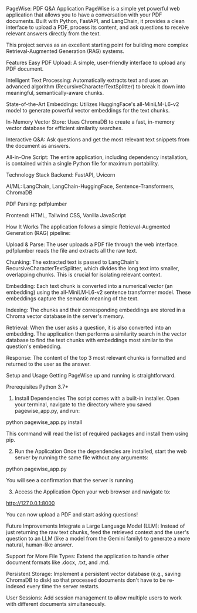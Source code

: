 PageWise: PDF Q&A Application
PageWise is a simple yet powerful web application that allows you to have a conversation with your PDF documents. Built with Python, FastAPI, and LangChain, it provides a clean interface to upload a PDF, process its content, and ask questions to receive relevant answers directly from the text.

This project serves as an excellent starting point for building more complex Retrieval-Augmented Generation (RAG) systems.

Features
Easy PDF Upload: A simple, user-friendly interface to upload any PDF document.

Intelligent Text Processing: Automatically extracts text and uses an advanced algorithm (RecursiveCharacterTextSplitter) to break it down into meaningful, semantically-aware chunks.

State-of-the-Art Embeddings: Utilizes HuggingFace's all-MiniLM-L6-v2 model to generate powerful vector embeddings for the text chunks.

In-Memory Vector Store: Uses ChromaDB to create a fast, in-memory vector database for efficient similarity searches.

Interactive Q&A: Ask questions and get the most relevant text snippets from the document as answers.

All-in-One Script: The entire application, including dependency installation, is contained within a single Python file for maximum portability.

Technology Stack
Backend: FastAPI, Uvicorn

AI/ML: LangChain, LangChain-HuggingFace, Sentence-Transformers, ChromaDB

PDF Parsing: pdfplumber

Frontend: HTML, Tailwind CSS, Vanilla JavaScript

How It Works
The application follows a simple Retrieval-Augmented Generation (RAG) pipeline:

Upload & Parse: The user uploads a PDF file through the web interface. pdfplumber reads the file and extracts all the raw text.

Chunking: The extracted text is passed to LangChain's RecursiveCharacterTextSplitter, which divides the long text into smaller, overlapping chunks. This is crucial for isolating relevant context.

Embedding: Each text chunk is converted into a numerical vector (an embedding) using the all-MiniLM-L6-v2 sentence transformer model. These embeddings capture the semantic meaning of the text.

Indexing: The chunks and their corresponding embeddings are stored in a Chroma vector database in the server's memory.

Retrieval: When the user asks a question, it is also converted into an embedding. The application then performs a similarity search in the vector database to find the text chunks with embeddings most similar to the question's embedding.

Response: The content of the top 3 most relevant chunks is formatted and returned to the user as the answer.

Setup and Usage
Getting PageWise up and running is straightforward.

Prerequisites
Python 3.7+

1. Install Dependencies
The script comes with a built-in installer. Open your terminal, navigate to the directory where you saved pagewise_app.py, and run:

python pagewise_app.py install

This command will read the list of required packages and install them using pip.

2. Run the Application
Once the dependencies are installed, start the web server by running the same file without any arguments:

python pagewise_app.py

You will see a confirmation that the server is running.

3. Access the Application
Open your web browser and navigate to:

http://127.0.0.1:8000

You can now upload a PDF and start asking questions!

Future Improvements
Integrate a Large Language Model (LLM): Instead of just returning the raw text chunks, feed the retrieved context and the user's question to an LLM (like a model from the Gemini family) to generate a more natural, human-like answer.

Support for More File Types: Extend the application to handle other document formats like .docx, .txt, and .md.

Persistent Storage: Implement a persistent vector database (e.g., saving ChromaDB to disk) so that processed documents don't have to be re-indexed every time the server restarts.

User Sessions: Add session management to allow multiple users to work with different documents simultaneously.